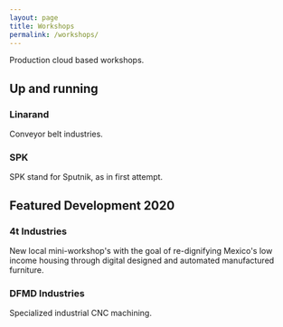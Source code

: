 ```yaml
---
layout: page
title: Workshops
permalink: /workshops/
---
```


Production cloud based workshops.

## Up and running

### Linarand
Conveyor belt industries.

### SPK
SPK stand for Sputnik, as in first attempt.

## Featured Development 2020

### 4t Industries
New local mini-workshop's with the goal of re-dignifying Mexico's low income housing through digital designed and automated manufactured furniture.

### DFMD Industries
Specialized industrial CNC machining.
